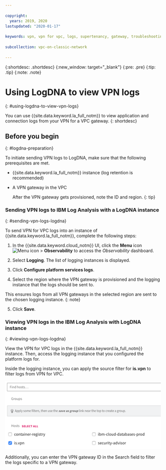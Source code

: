 ```yaml
---

copyright:
  years: 2019, 2020
lastupdated: "2020-01-17"

keywords: vpn, vpn for vpc, logs, supertenancy, gateway, troubleshooting

subcollection: vpc-on-classic-network

---
```


{:shortdesc: .shortdesc}
{:new_window: target="_blank"}
{:pre: .pre}
{:tip: .tip}
{:note: .note}

# Using LogDNA to view VPN logs
{: #using-logdna-to-view-vpn-logs}

You can use {{site.data.keyword.la_full_notm}} to view application and connection logs from your VPN for a VPC gateway.
{: shortdesc}


## Before you begin
{: #logdna-preparation}

To initiate sending VPN logs to LogDNA, make sure that the following prerequisites are met.

* {{site.data.keyword.la_full_notm}} instance (log retention is recommended)
* A VPN gateway in the VPC

   After the VPN gateway gets provisioned, note the ID and region.
   {: tip}


### Sending VPN logs to IBM Log Analysis with a LogDNA instance
{: #sending-vpn-logs-logdna}

To send VPN for VPC logs into an instance of {{site.data.keyword.la_full_notm}}, complete the following steps:

1. In the {{site.data.keyword.cloud_notm}} UI, click the **Menu** icon ![Menu icon](../../icons/icon_hamburger.svg) &gt; **Observability** to access the *Observability* dashboard.

2. Select **Logging**. The list of logging instances is displayed.

3. Click **Configure platform services logs**.

4. Select the region where the VPN gateway is provisioned and the logging instance that the logs should be sent to.

This ensures logs from all VPN gateways in the selected region are sent to the chosen logging instance.
{: note}

5. Click **Save**.

### Viewing VPN logs in the IBM Log Analysis with LogDNA instance
{: #viewing-vpn-logs-logdna}

View the VPN for VPC logs in the {{site.data.keyword.la_full_notm}} instance. Then, access the logging instance that you configured the platform logs for.

Inside the logging instance, you can apply the source filter for **is.vpn** to filter logs from VPN for VPC.

![LogDNA Source filter](images/vpc-vpn-logdna-source-filter.png)

Additionally, you can enter the VPN gateway ID in the Search field to filter the logs specific to a VPN gateway.
